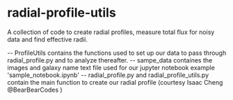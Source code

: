 # radial-profile-utils
A collection of code to create radial profiles, measure total flux for noisy data and find effective radii.

-- ProfileUtils contains the functions used to set up our data to pass through radial_profile.py and to analyze thereafter.
-- sampe_data containes the images and galaxy name text file used for our jupyter notebook example 'sample_notebook.ipynb'
-- radial_profile.py and radial_profile_utils.py contain the main function to create our radial profile (courtesy  Isaac Cheng @BearBearCodes
)
